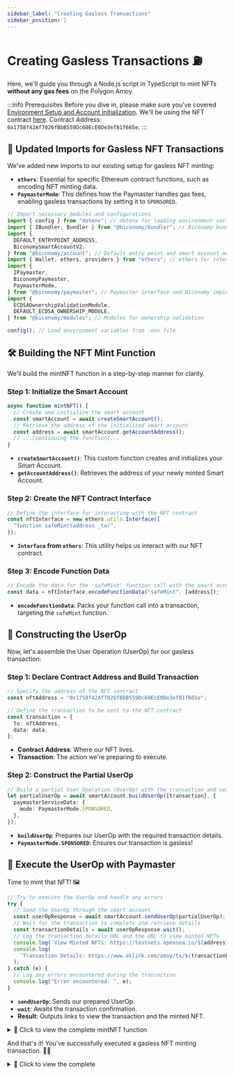```yaml
---
sidebar_label: "Creating Gasless Transactions"
sidebar_position: 2
---
```


# Creating Gasless Transactions ⛽️

Here, we'll guide you through a Node.js script in TypeScript to mint NFTs **without any gas fees** on the Polygon Amoy.

:::info Prerequisites
Before you dive in, please make sure you've covered [Environment Setup and Account Initialization](setupaccountinitiation). We'll be using the NFT contract [here](https://www.oklink.com/amoy/address/0x1758f42Af7026fBbB559Dc60EcE0De3ef81f665e).
Contract Address: `0x1758f42Af7026fBbB559Dc60EcE0De3ef81f665e`.
:::

## 🔄 Updated Imports for Gasless NFT Transactions

We've added new imports to our existing setup for gasless NFT minting:

- **`ethers`**: Essential for specific Ethereum contract functions, such as encoding NFT minting data.
- **`PaymasterMode`**: This defines how the Paymaster handles gas fees, enabling gasless transactions by setting it to `SPONSORED`.

```typescript
// Import necessary modules and configurations
import { config } from "dotenv"; // dotenv for loading environment variables from a .env file
import { IBundler, Bundler } from "@biconomy/bundler"; // Biconomy bundler for managing gasless transactions
import {
  DEFAULT_ENTRYPOINT_ADDRESS,
  BiconomySmartAccountV2,
} from "@biconomy/account"; // Default entry point and smart account module from Biconomy
import { Wallet, ethers, providers } from "ethers"; // ethers for interacting with the Ethereum blockchain
import {
  IPaymaster,
  BiconomyPaymaster,
  PaymasterMode,
} from "@biconomy/paymaster"; // Paymaster interface and Biconomy implementation
import {
  ECDSAOwnershipValidationModule,
  DEFAULT_ECDSA_OWNERSHIP_MODULE,
} from "@biconomy/modules"; // Modules for ownership validation

config(); // Load environment variables from .env file
```

## 🛠 Building the NFT Mint Function

We'll build the mintNFT function in a step-by-step manner for clarity.

### Step 1: Initialize the Smart Account

```typescript
async function mintNFT() {
  // Create and initialize the smart account
  const smartAccount = await createSmartAccount();
  // Retrieve the address of the initialized smart account
  const address = await smartAccount.getAccountAddress();
  // ...[continuing the function]...
}
```

- **`createSmartAccount()`**: This custom function creates and initializes your Smart Account.
- **`getAccountAddress()`**: Retrieves the address of your newly minted Smart Account.

### Step 2: Create the NFT Contract Interface

```typescript
// Define the interface for interacting with the NFT contract
const nftInterface = new ethers.utils.Interface([
  "function safeMint(address _to)",
]);
```

- **`Interface` from `ethers`**: This utility helps us interact with our NFT contract.

### Step 3: Encode Function Data

```typescript
// Encode the data for the 'safeMint' function call with the smart account address
const data = nftInterface.encodeFunctionData("safeMint", [address]);
```

- **`encodeFunctionData`**: Packs your function call into a transaction, targeting the `safeMint` function.

## 🧱 Constructing the UserOp

Now, let's assemble the User Operation (UserOp) for our gasless transaction:

### Step 1: Declare Contract Address and Build Transaction

```typescript
// Specify the address of the NFT contract
const nftAddress = "0x1758f42Af7026fBbB559Dc60EcE0De3ef81f665e";

// Define the transaction to be sent to the NFT contract
const transaction = {
  to: nftAddress,
  data: data,
};
```

- **Contract Address**: Where our NFT lives.
- **Transaction**: The action we're preparing to execute.

### Step 2: Construct the Partial UserOp

```typescript
// Build a partial User Operation (UserOp) with the transaction and set it to be sponsored
let partialUserOp = await smartAccount.buildUserOp([transaction], {
  paymasterServiceData: {
    mode: PaymasterMode.SPONSORED,
  },
});
```

- **`buildUserOp`**: Prepares our UserOp with the required transaction details.
- **`PaymasterMode.SPONSORED`**: Ensures our transaction is gasless!

## 🌟 Execute the UserOp with Paymaster

Time to mint that NFT! 🖼️

```typescript
// Try to execute the UserOp and handle any errors
try {
  // Send the UserOp through the smart account
  const userOpResponse = await smartAccount.sendUserOp(partialUserOp);
  // Wait for the transaction to complete and retrieve details
  const transactionDetails = await userOpResponse.wait();
  // Log the transaction details URL and the URL to view minted NFTs
  console.log(`View Minted NFTs: https://testnets.opensea.io/${address}`);
  console.log(
    `Transaction Details: https://www.oklink.com/amoy/tx/${transactionDetails.receipt.transactionHash}`,
  );
} catch (e) {
  // Log any errors encountered during the transaction
  console.log("Error encountered: ", e);
}
```

- **`sendUserOp`**: Sends our prepared UserOp.
- **`wait`**: Awaits the transaction confirmation.
- **Result**: Outputs links to view the transaction and the minted NFT.

<details>
  <summary>📝 Click to view the complete mintNFT function</summary>

And that's it! You've successfully executed a gasless NFT minting transaction. 🚀💡

```typescript
// Function to mint an NFT gaslessly
async function mintNFT() {
  // Create and initialize the smart account
  const smartAccount = await createSmartAccount();
  // Retrieve the address of the initialized smart account
  const address = await smartAccount.getAccountAddress();

  // Define the interface for interacting with the NFT contract
  const nftInterface = new ethers.utils.Interface([
    "function safeMint(address _to)",
  ]);

  // Encode the data for the 'safeMint' function call with the smart account address
  const data = nftInterface.encodeFunctionData("safeMint", [address]);

  // Specify the address of the NFT contract
  const nftAddress = "0x1758f42Af7026fBbB559Dc60EcE0De3ef81f665e";

  // Define the transaction to be sent to the NFT contract
  const transaction = {
    to: nftAddress,
    data: data,
  };

  // Build a partial User Operation (UserOp) with the transaction and set it to be sponsored
  let partialUserOp = await smartAccount.buildUserOp([transaction], {
    paymasterServiceData: {
      mode: PaymasterMode.SPONSORED,
    },
  });

  // Try to execute the UserOp and handle any errors
  try {
    // Send the UserOp through the smart account
    const userOpResponse = await smartAccount.sendUserOp(partialUserOp);
    // Wait for the transaction to complete and retrieve details
    const transactionDetails = await userOpResponse.wait();
    // Log the transaction details URL and the URL to view minted NFTs
    console.log(
      `Transaction Details: https://www.oklink.com/amoy/tx/${transactionDetails.receipt.transactionHash}`,
    );
    console.log(`View Minted NFTs: https://testnets.opensea.io/${address}`);
  } catch (e) {
    // Log any errors encountered during the transaction
    console.log("Error encountered: ", e);
  }
}
```

</details>

And that's it! You've successfully executed a gasless NFT minting transaction. 🚀💡

<details>
  <summary>📝 Click to view the complete</summary>

```typescript
// Import necessary modules and configurations
import { config } from "dotenv"; // dotenv for loading environment variables from a .env file
import { IBundler, Bundler } from "@biconomy/bundler"; // Biconomy bundler for managing gasless transactions
import {
  DEFAULT_ENTRYPOINT_ADDRESS,
  BiconomySmartAccountV2,
} from "@biconomy/account"; // Default entry point and smart account module from Biconomy
import { Wallet, ethers, providers } from "ethers"; // ethers for interacting with the Ethereum blockchain
import {
  IPaymaster,
  BiconomyPaymaster,
  PaymasterMode,
} from "@biconomy/paymaster"; // Paymaster interface and Biconomy implementation
import {
  ECDSAOwnershipValidationModule,
  DEFAULT_ECDSA_OWNERSHIP_MODULE,
} from "@biconomy/modules"; // Modules for ownership validation

config(); // Load environment variables from .env file

// Set up the Ethereum provider and wallet
const provider = new providers.JsonRpcProvider(
  "https://rpc-amoy.polygon.technology/", // JSON-RPC provider URL for the Polygon Amoy test network
);

const wallet = new Wallet(process.env.PRIVATE_KEY || "", provider); // Creating a wallet instance with a private key from environment variables

// Configure the Biconomy Bundler
const bundler: IBundler = new Bundler({
  bundlerUrl:
    "https://bundler.biconomy.io/api/v2/80002/nJPK7B3ru.dd7f7861-190d-41bd-af80-6877f74b8f44", // URL to the Biconomy bundler service

  chainId: 80002, // Chain ID for Polygon Amoy test network

  entryPointAddress: DEFAULT_ENTRYPOINT_ADDRESS, // Default entry point address for the bundler
});

// Configure the Paymaster
const paymaster: IPaymaster = new BiconomyPaymaster({
  paymasterUrl:
    "https://paymaster.biconomy.io/api/v1/2/Tpk8nuCUd.70bd3a7f-a368-4e5a-af14-80c7f1fcda1a", // URL to the Biconomy paymaster service
});

// Function to create a module for ownership validation
async function createModule() {
  return await ECDSAOwnershipValidationModule.create({
    signer: wallet, // The wallet acting as the signer
    moduleAddress: DEFAULT_ECDSA_OWNERSHIP_MODULE, // Address of the default ECDSA ownership validation module
  });
}

// Function to create a Biconomy Smart Account
async function createSmartAccount() {
  const module = await createModule(); // Create the validation module

  let smartAccount = await BiconomySmartAccountV2.create({
    chainId: 80002, // Chain ID for the Polygon Amoy network
    bundler: bundler, // The configured bundler instance
    paymaster: paymaster, // The configured paymaster instance
    entryPointAddress: DEFAULT_ENTRYPOINT_ADDRESS, // Default entry point address
    defaultValidationModule: module, // The default validation module
    activeValidationModule: module, // The active validation module
  });

  console.log(
    "Smart Account Address: ",
    await smartAccount.getAccountAddress(), // Logging the address of the created smart account
  );

  return smartAccount;
}

// Function to mint an NFT gaslessly
async function mintNFT() {
  // Create and initialize the smart account
  const smartAccount = await createSmartAccount();
  // Retrieve the address of the initialized smart account
  const address = await smartAccount.getAccountAddress();

  // Define the interface for interacting with the NFT contract
  const nftInterface = new ethers.utils.Interface([
    "function safeMint(address _to)",
  ]);

  // Encode the data for the 'safeMint' function call with the smart account address
  const data = nftInterface.encodeFunctionData("safeMint", [address]);

  // Specify the address of the NFT contract
  const nftAddress = "0x1758f42Af7026fBbB559Dc60EcE0De3ef81f665e";

  // Define the transaction to be sent to the NFT contract
  const transaction = {
    to: nftAddress,
    data: data,
  };

  // Build a partial User Operation (UserOp) with the transaction and set it to be sponsored
  let partialUserOp = await smartAccount.buildUserOp([transaction], {
    paymasterServiceData: {
      mode: PaymasterMode.SPONSORED,
    },
  });

  // Try to execute the UserOp and handle any errors
  try {
    // Send the UserOp through the smart account
    const userOpResponse = await smartAccount.sendUserOp(partialUserOp);
    // Wait for the transaction to complete and retrieve details
    const transactionDetails = await userOpResponse.wait();
    // Log the transaction details URL and the URL to view minted NFTs
    console.log(
      `Transaction Details: https://www.oklink.com/amoy/tx/${transactionDetails.receipt.transactionHash}`,
    );
    console.log(`View Minted NFTs: https://testnets.opensea.io/${address}`);
  } catch (e) {
    // Log any errors encountered during the transaction
    console.log("Error encountered: ", e);
  }
}

mintNFT(); // Call mintNFT function
```

</details>
